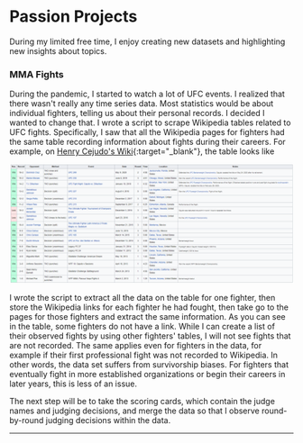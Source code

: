 # Passion Projects
During my limited free time, I enjoy creating new datasets and highlighting new insights about topics. 

### MMA Fights
During the pandemic, I started to watch a lot of UFC events. I realized that there wasn't really any time series data. Most statistics would be about individual fighters, telling us about their personal records. I decided I wanted to change that. I wrote a script to scrape Wikipedia tables related to UFC fights. Specifically, I saw that all the Wikipedia pages for fighters had the same table recording information about fights during their careers. For example, on [Henry Cejudo's Wiki](https://en.wikipedia.org/wiki/Henry_Cejudo){:target="_blank"}, the table looks like

![image](henry_cejudo.PNG)

I wrote the script to extract all the data on the table for one fighter, then store the Wikipedia links for each fighter he had fought, then take go to the pages for those fighters and extract the same information. As you can see in the table, some fighters do not have a link. While I can create a list of their observed fights by using other fighters' tables, I will not see fights that are not recorded. The same applies even for fighters in the data, for example if their first professional fight was not recorded to Wikipedia. In other words, the data set suffers from survivorship biases. For fighters that eventually fight in more established organizations or begin their careers in later years, this is less of an issue. 

The next step will be to take the scoring cards, which contain the judge names and judging decisions, and merge the data so that I observe round-by-round judging decisions within the data. 

---
